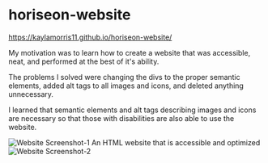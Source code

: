 # horiseon-website
https://kaylamorris11.github.io/horiseon-website/ 

My motivation was to learn how to create a website that was accessible, neat, and performed at the best of it's ability.

The problems I solved were changing the divs to the proper semantic elements, added alt tags to all images and icons, and deleted anything unnecessary.

I learned that semantic elements and alt tags describing images and icons are necessary so that those with disabilities are also able to use the website.

![Website Screenshot-1](https://user-images.githubusercontent.com/78561316/117876311-1559b980-b258-11eb-95c3-b967915ee410.png)
An HTML website that is accessible and optimized
![Website Screenshot-2](https://user-images.githubusercontent.com/78561316/117876318-1854aa00-b258-11eb-88ea-f033cee4d97d.png)
